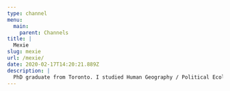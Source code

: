 ```yaml
---
type: channel
menu:
  main:
    parent: Channels
title: |
  Mexie
slug: mexie
url: /mexie/
date: 2020-02-17T14:20:21.889Z
description: |
  PhD graduate from Toronto. I studied Human Geography / Political Ecology, focusing on the intersections between political economy and global environmental governance. This sobering experience has led me to be the staunch anti-capitalist, vegan activist you see today! I make educational videos about political economy/capitalism, environmental issues, veganism, and issues relating to social/economic justice
---
```

